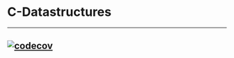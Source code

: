 # C-Datastructures
---
[![codecov](https://codecov.io/github/f3Y0/cds/graph/badge.svg?token=SXN9SHPEVV)](https://codecov.io/github/f3Y0/cds)
---

